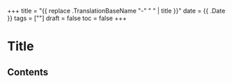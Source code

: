+++
title = "{{ replace .TranslationBaseName "-" " " | title }}"
date = {{ .Date }}
tags = [""]
draft = false
toc = false
+++

# Title

<!-- toc -->

## Contents